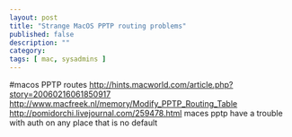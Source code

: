 ```yaml
---
layout: post
title: "Strange MacOS PPTP routing problems"
published: false
description: ""
category: 
tags: [ mac, sysadmins ]
---
```


#macos PPTP routes
http://hints.macworld.com/article.php?story=20060216061850917
http://www.macfreek.nl/memory/Modify_PPTP_Routing_Table
http://pomidorchi.livejournal.com/259478.html
maces pptp have a trouble with auth on any place that is no default
